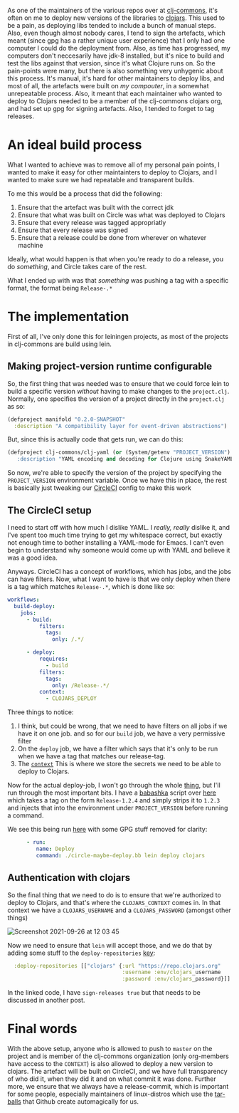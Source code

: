 As one of the maintainers of the various repos over at [clj-commons](https://github.com/clj-commons), it's often on me to deploy new versions of the libraries to [clojars](https://www.clojars.org). This used to be a pain, as deploying libs tended to include a bunch of manual steps. Also, even though almost nobody cares, I tend to sign the artefacts, which meant (since gpg has a rather unique user experience) that I only had one computer I could do the deployment from. Also, as time has progressed, my computers don't neccesarily have jdk-8 installed, but it's nice to build and test the libs against that version, since it's what Clojure runs on. So the pain-points were many, but there is also something very unhygenic about this process. It's manual, it's hard for other maintainers to deploy libs, and most of all, the artefacts were built on _my compouter_, in a somewhat unrepeatable process. Also, it meant that each maintainer who wanted to deploy to Clojars needed to be a member of the clj-commons clojars org, and had set up gpg for signing artefacts. Also, I tended to forget to tag releases.

# An ideal build process
What I wanted to achieve was to remove all of my personal pain points, I wanted to make it easy for other maintainters to deploy to Clojars, and I wanted to make sure we had repeatable and transparent builds.

To me this would be a process that did the following:
1. Ensure that the artefact was built with the correct jdk
2. Ensure that what was built on Circle was what was deployed to Clojars
3. Ensure that every release was tagged appropriatly
4. Ensure that every release was signed
5. Ensure that a release could be done from wherever on whatever machine

Ideally, what would happen is that when you're ready to do a release, you do _something_, and Circle takes care of the rest.

What I ended up with was that _something_ was pushing a tag with a specific format, the format being `Release-.*`

# The implementation
First of all, I've only done this for leiningen projects, as most of the projects in clj-commons are build using lein.

## Making project-version runtime configurable
So, the first thing that was needed was to ensure that we could force lein to build a specific version _without_ having to make changes to the `project.clj`. Normally, one specifies the version of a project directly in the `project.clj` as so:

```clojure
(defproject manifold "0.2.0-SNAPSHOT"
  :description "A compatibility layer for event-driven abstractions")
```
But, since this is actually code that gets run, we can do this:

```clojure
(defproject clj-commons/clj-yaml (or (System/getenv "PROJECT_VERSION") "0.7.3
   :description "YAML encoding and decoding for Clojure using SnakeYAML")
```
So now, we're able to specify the version of the project by specifying the `PROJECT_VERSION` environment variable.
Once we have this in place, the rest is basically just tweaking our [CircleCI](https://circleci.com) config to make this work

## The CircleCI setup
I need to start off with how much I dislike YAML. I _really, really_ dislike it, and I've spent too much time trying to get my whitespace correct, but exactly not enough time to bother installing a YAML-mode for Emacs. I can't even begin to understand why someone would come up with YAML and believe it was a good idea. 

Anyways. CircleCI has a concept of workflows, which has jobs, and the jobs can have filters. Now, what I want to have is that we only deploy when there is a tag which matches `Release-.*`, which is done like so:
```yaml
workflows:
  build-deploy:
    jobs:
      - build:
          filters:
            tags:
              only: /.*/

      - deploy:
          requires:
            - build
          filters:
            tags:
              only: /Release-.*/
          context:
            - CLOJARS_DEPLOY
```
Three things to notice:
1. I think, but could be wrong, that we need to have filters on all jobs if we have it on one job. and so for our `build` job, we have a very permissive filter
2. On the `deploy` job, we have a filter which says that it's only to be run when we have a tag that matches our release-tag. 
3. The [`context`](https://circleci.com/docs/2.0/contexts/) This is where we store the secrets we need to be able to deploy to Clojars.

Now for the actual deploy-job, I won't go through the whole [thing](https://github.com/clj-commons/clj-yaml/blob/master/.circleci/config.yml), but I'll run through the most important bits. I have a [babashka](https://github.com/babashka/babashka) script over [here](https://github.com/clj-commons/infra/blob/main/deployment/circle-maybe-deploy.bb) which takes a tag on the form `Release-1.2.4` and simply strips it to `1.2.3` and injects that into the environment under `PROJECT_VERSION` before running a command.

We see this being run [here](https://github.com/clj-commons/clj-yaml/blob/master/.circleci/config.yml#L127) with some GPG stuff removed for clarity:
```YAML
      - run:
         name: Deploy
         command: ./circle-maybe-deploy.bb lein deploy clojars
```

## Authentication with clojars
So the final thing that we need to do is to ensure that we're authorized to deploy to Clojars, and that's where the `CLOJARS_CONTEXT` comes in. In that context we have a `CLOJARS_USERNAME` and a `CLOJARS_PASSWORD` (amongst other things)

![Screenshot 2021-09-26 at 12 03 45](https://user-images.githubusercontent.com/5894926/134803309-2a1c6280-c9b3-468b-87ee-387ade05ed9d.png)

Now we need to ensure that `lein` will accept those, and we do that by adding some stuff to the `deploy-repositories` [key](https://github.com/clj-commons/clj-yaml/blob/master/project.clj#L9):
```clj
  :deploy-repositories [["clojars" {:url "https://repo.clojars.org"
                                    :username :env/clojars_username
                                    :password :env/clojars_password}]] 
```
In the linked code, I have `sign-releases true` but that needs to be discussed in another post.

# Final words
With the above setup, anyone who is allowed to push to `master` on the project and is member of the clj-commons organization (only org-members have access to the `CONTEXT`) is also allowed to deploy a new version to clojars. The artefact will be built on CircleCI, and we have full transparency of who did it, when they did it and on what commit it was done. Further more, we ensure that we always have a release-commit, which is important for some people, especially maintainers of linux-distros which use the [tar-balls](https://github.com/clj-commons/clj-yaml/releases) that Github create automagically for us.





